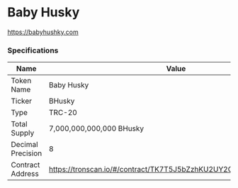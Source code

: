# Baby Husky

https://babyhushky.com

### Specifications
| **Name**               | **Value**        |
|-----------------------------|------------------|
| Token Name                      | Baby Husky       |
| Ticker                 | BHusky      |
| Type                 | TRC-20  |
| Total Supply             |  7,000,000,000,000 BHusky |
| Decimal Precision                | 8      |
| Contract Address  | https://tronscan.io/#/contract/TK7T5J5bZzhKU2UY2CDxgw5motFyaB3JJR      |

